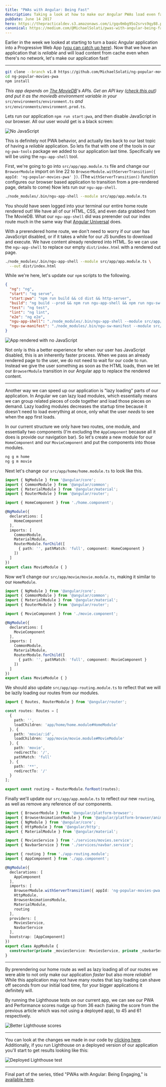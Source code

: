 ```yaml
---
title: "PWAs with Angular: Being Fast"
description: Taking a look at how to make our Angular PWAs load even faster.
pubDate: June 14 2017
hero: https://thepracticaldev.s3.amazonaws.com/i/gqv0mbg95o2srvs9qy88.png
canonical: https://medium.com/@MichaelSolati/pwas-with-angular-being-fast-cb3f9d590a93
---
```


Earlier in the week we looked at starting to turn a basic Angular application into a Progressive Web App ([you can catch up here](/blog/pwas-with-angular-being-reliable)). Now that we have an application that is *reliable* and will load content from cache even when there's no network, let's make our application fast!

---

```bash
git clone --branch v1.0 https://github.com/MichaelSolati/ng-popular-movies-pwa.git
cd ng-popular-movies-pwa
npm install
```

*This app depends on [The MovieDB](https://www.themoviedb.org/)'s APIs. Get an API key ([check this out](https://www.themoviedb.org/faq/api?language=en)) and put it as the moviedb environment variable in your* `src/environments/environment.ts` *and* `src/environments/environment.prod.ts`*.*

Lets run our application `npm run start:pwa`, and then disable JavaScript in our browser. All our user would get is a black screen:

![No JavaScript](https://cdn-images-1.medium.com/max/800/1*GajqzGUfO8nvCuWVxivk-Q.png)

This is definitely not PWA behavior, and actually ties back to our last topic of having a *reliable* application. So lets fix that with one of the tools in our `ng-pwa-tools` package we added to our application last time. Specifically we will be using the `ngu-app-shell` tool.

First, we're going to go into `src/app/app.module.ts` file and change our `BrowserModule` import on line 22 to `BrowserModule.withServerTransition({ appId: 'ng-popular-movies-pwa' })`. (The `withServerTransition()` function configures our browser based application to transition from a pre-rendered page, details to come) Now lets run our `ngu-app-shell`.

```bash
./node_modules/.bin/ngu-app-shell --module src/app/app.module.ts
```

You should have seen logged into your terminal our entire home route rendered out! We have all of our HTML, CSS, and even data grabbed from The MovieDB. What our `ngu-app-shell` did was prerender out our index route much in the same way that [Angular Universal](https://universal.angular.io/) does.

With a prerendered home route, we don't need to worry if our user has JavaScript disabled, or if it takes a while for our JS bundles to download and execute. We have content already rendered into HTML. So we can use the `ngu-app-shell` to replace our empty `dist/index.html` with a rendered out page.

```bash
./node_modules/.bin/ngu-app-shell --module src/app/app.module.ts \
  --out dist/index.html
```

While we're here, let's update our `npm` scripts to the following.

```json
{
  "ng": "ng",
  "start": "ng serve",
  "start:pwa": "npm run build && cd dist && http-server",
  "build": "ng build --prod && npm run ngu-app-shell && npm run ngu-sw-manifest",
  "test": "ng test",
  "lint": "ng lint",
  "e2e": "ng e2e",
  "ngu-app-shell": "./node_modules/.bin/ngu-app-shell --module src/app/app.module.ts --out dist/index.html",
  "ngu-sw-manifest": "./node_modules/.bin/ngu-sw-manifest --module src/app/app.module.ts --out dist/ngsw-manifest.json"
}
```

![App rendered with no JavaScript](https://cdn-images-1.medium.com/max/800/1*MW2Lgt1KeF17YKw8weVSXg.png)

Not only is this a better experience for when our user has JavaScript disabled, this is an inherently faster process. When we pass an already rendered page to the user, we do not need to wait for our code to run. Instead we give the user something as soon as the HTML loads, then we let our `BrowserModule` transition in our Angular app to replace the rendered content.

---

Another way we can speed up our application is "lazy loading" parts of our application. In Angular we can lazy load modules, which essentially means we can group related pieces of code together and load those pieces on demand. Lazy loading modules decreases the startup time because it doesn't need to load everything at once, only what the user *needs* to see when the app first loads.

In our current structure we only have two routes, one module, and essentially two components (I'm excluding the `AppComponent` because all it does is provide our navigation bar). So let's create a new module for our `HomeComponent` and our `MovieComponent` and put the components into those modules.

```bash
ng g m home
ng g m movie
```

Next let's change our `src/app/home/home.module.ts` to look like this.

```typescript
import { NgModule } from '@angular/core';
import { CommonModule } from '@angular/common';
import { MaterialModule } from '@angular/material';
import { RouterModule } from '@angular/router';

import { HomeComponent } from './home.component';

@NgModule({
  declarations: [
    HomeComponent
  ],
  imports: [
    CommonModule,
    MaterialModule,
    RouterModule.forChild([
      { path: '', pathMatch: 'full', component: HomeComponent }
    ])
  ]
})
export class MovieModule { }
```

Now we'll change our `src/app/movie/movie.module.ts`, making it similar to our `HomeModule`.

```typescript
import { NgModule } from '@angular/core';
import { CommonModule } from '@angular/common';
import { MaterialModule } from '@angular/material';
import { RouterModule } from '@angular/router';

import { MovieComponent } from './movie.component';

@NgModule({
  declarations: [
    MovieComponent
  ],
  imports: [
    CommonModule,
    MaterialModule,
    RouterModule.forChild([
      { path: '', pathMatch: 'full', component: MovieComponent }
    ])
  ]
})
export class MovieModule { }
```

We should also update `src/app/app-routing.module.ts` to reflect that we will be lazily loading our routes from our modules.

```typescript
import { Routes, RouterModule } from '@angular/router';

const routes: Routes = [
  {
    path: '',
    loadChildren: 'app/home/home.module#HomeModule'
  }, {
    path: 'movie/:id',
    loadChildren: 'app/movie/movie.module#MovieModule'
  }, {
    path: 'movie',
    redirectTo: '/',
    pathMatch: 'full'
  }, {
    path: '**',
    redirectTo: '/'
  }
];

export const routing = RouterModule.forRoot(routes);
```

Finally we'll update our `src/app/app.module.ts` to reflect our new `routing`, as well as remove any reference of our components.

```typescript
import { BrowserModule } from '@angular/platform-browser';
import { BrowserAnimationsModule } from '@angular/platform-browser/animations';
import { NgModule } from '@angular/core';
import { HttpModule } from '@angular/http';
import { MaterialModule } from '@angular/material';

import { MoviesService } from './services/movies.service';
import { NavbarService } from './services/navbar.service';

import { routing } from './app-routing.module';
import { AppComponent } from './app.component';

@NgModule({
  declarations: [
    AppComponent
  ],
  imports: [
    BrowserModule.withServerTransition({ appId: 'ng-popular-movies-pwa' }),
    HttpModule,
    BrowserAnimationsModule,
    MaterialModule,
    routing
  ],
  providers: [
    MoviesService,
    NavbarService
  ],
  bootstrap: [AppComponent]
})
export class AppModule {
  constructor(private _moviesService: MoviesService, private _navbarService: NavbarService) { }
}
```

---

By prerendering our home route as well as lazy loading all of our routes we were able to not only make our application *faster* but also more *reliable*! While this application may not have many routes that lazy loading can shave off seconds from our initial load time, for your bigger applications it definitely will.

By running the Lighthouse tests on our current app, we can see our PWA and Performance scores nudge up from 36 each (taking the score from the previous article which was not using a deployed app), to 45 and 61 respectively.

![Better Lighthouse scores](https://cdn-images-1.medium.com/max/800/1*umit5ddO5DumvUlq-OI0Ow.png)

---

You can look at the changes we made in our code by [clicking here](https://github.com/MichaelSolati/ng-popular-movies-pwa/compare/v1.0...v2.0?expand=1). Additionally, if you run Lighthouse on a deployed version of our application you'll start to get results looking like this:

![Deployed Lighthouse test](https://cdn-images-1.medium.com/max/800/1*2D9NiKu1sl5-vaXLlaHFRg.png)

---

Final part of the series, titled "PWAs with Angular: Being Engaging," is [available here](/blog/pwas-with-angular-being-engaging).
